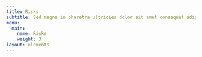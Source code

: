 ```yaml
---
title: Risks
subtitle: Sed magna in pharetra ultricies dolor sit amet consequat adipiscing lorem.
menu:
  main:
    name: Risks
    weight: 3
layout: elements
---
```


